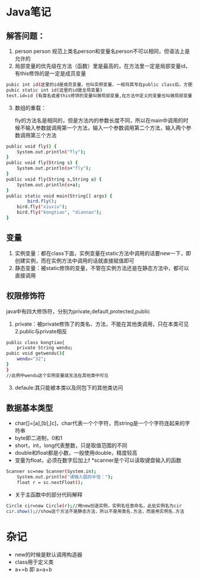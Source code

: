 # Java笔记

## 解答问题：
1. person person
规范上类名person和变量名person不可以相同，但语法上是允许的
2. 局部变量的优先级在方法（函数）里是最高的，在方法里一定是局部变量id，有this修饰的是一定是成员变量
```bash
pubic int id(这里的id是成员变量，也叫实例变量，一般将其写在public class后，方便规范)
pubic static int id(这里的id是全局变量)
test.id=id (有类名或者this修饰的变量叫做局部变量,在方法中定义的变量也叫做局部变量)
```
3. 数组的重载：

    fly的方法名是相同的，但是方法内的参数长度不同，所以在main中调用的时候不输入参数就调用第一个方法，输入一个参数调用第二个方法，输入两个参数调用第三个方法
```bash
public void fly() {
	System.out.println("fly");
}
public void fly(String s) {
	System.out.println(s+"fly");
}
public void fly(String s,String a) {
	System.out.println(s+a);
}
public static void main(String[] args) {
    	bird.fly();
	bird.fly("xiuxiu");
	bird.fly("kongtiao", "diannao");
}
```

## 变量
1. 实例变量：都在class下面，实例变量在static方法中调用的话要new一下，即创建实例，而在实例方法中调用的话就直接赋值即可
2. 静态变量：被static修饰的变量，不管在实例方法还是在静态方法中，都可以直接调用

## 权限修饰符


java中有四大修饰符，分别为private,default,protected,public

1. private：被private修饰了的类名、方法，不能在其他类调用，只在本类可见
2.public与private相反
```bash
public class kongtiao{
	private String wendu;
pubic void getwendu(){
	wendu="32";
}
}
//此例中wendu这个实例变量就无法在其他类中可见
```
3. defaule:其只能被本类以及同包下的其他类访问

## 数据基本类型
* char[]=[a],[b],[c]，char代表一个个字符，而string是一个个字符连起来的字符串
* byte即二进制，0和1
* short，int，long代表整数，只是取值范围的不同
* double和float都是小数，一般使用double，精度较高
* 变量为float，必须在数字后加上f
*scanner是个可以读取键盘输入的函数
```bash
Scanner sc=new Scanner(System.in);
	System.out.println("请输入圆的半径：");
	float r = sc.nextFloat();
```
* 关于主函数中的部分代码解释

```bash
Circle cir=new Circle(r);//用new创造实例，实例名任意命名，此处实例名为cir
cir.show();//show这个方法不是静态方法，所以不是用类名.方法，而是用实例名.方法
```

# 杂记
* new的时候是默认调用构造器
* class用于定义类
* a+=b  即 a=a+b

